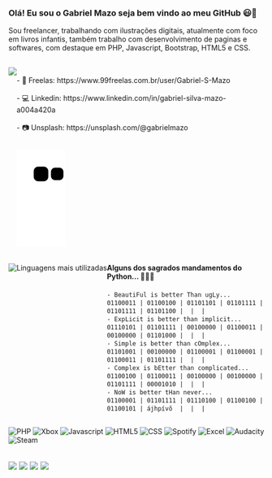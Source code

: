 <!-- Inicio - Introdução -->
<!-- ================================================================================================= -->

### Olá! Eu sou o Gabriel Mazo seja bem vindo ao meu GitHub 😃👋

Sou freelancer, trabalhando com ilustrações digitais,
atualmente com foco em livros infantis, também trabalho com desenvolvimento de paginas e softwares, 
com destaque em PHP, Javascript, Bootstrap, HTML5 e CSS.
<!--
##

- 🏠 Atualmente trabalho Home Office e na Adorei...
- 🛫 Tenho estudado Python e Java...
- 🛸 Posso colaborar com conhecimentos sobre programação e desing de Web Pages...
- 🎸 Rock em um estado de Nirvana 🥴
-->
##

<!-- ================================================================================================= -->
<!-- Fim - Introdução -->

<!-- Inicio - Blocos I -->
<!-- ================================================================================================= -->

<div style="display: inline_block">

 <div>

  <img align="left" height="180em" src="https://github-readme-stats.vercel.app/api?username=gabrielmazo&show_icons=true&theme=gotham&include_all_commits=true&count_private=true" href="https://github.com/GabrielSilvaMazo?tab=repositories">
 
 </div>
 
 <div align="rigth">
  
  <p>
   
   <br>
  - 👔 Freelas: https://www.99freelas.com.br/user/Gabriel-S-Mazo
   <br>
   <br>
  - 💻 Linkedin: https://www.linkedin.com/in/gabriel-silva-mazo-a004a420a  
   <br>
   <br>
  - 📷 Unsplash: https://unsplash.com/@gabrielmazo
  
  </p>
   
 </div>

</div>
 
<!-- ================================================================================================= -->
<!-- Fim - Blocos - I -->

##

<!-- Inicio - Animação Cobra -->
<!-- ================================================================================================= -->

   ![Snake animation](https://github.com/GabrielSilvaMazo/GabrielSilvaMazo/blob/output/github-contribution-grid-snake.svg)

<!-- ================================================================================================= -->
<!-- Fim - Animação Cobra -->

##

<!-- Inicio - Blocos - II -->
<!-- ================================================================================================= -->

<div style="display: inline_block">
 
 <div>
  
<img align="left" alt="Linguagens mais utilizadas" height="220em" src="https://github-readme-stats.vercel.app/api/top-langs/?username=anuraghazra&theme=gotham&layout=compact" href="https://github.com/GabrielMazo?tab=repositories">

 </div>
 
 <div>
 
  #### Alguns dos sagrados mandamentos do Python... 🐍🐍🐍
 
  
  <p>
  
    - BeautiFul is better Than ugLy...                                           01100011 | 01100100 | 01101101 | 01101111 | 01101111 | 01101100 |  |  |
    - ExpLicit is better than implicit...                                        01110101 | 01101111 | 00100000 | 01100011 | 00100000 | 01101000 |  |  |
    - Simple is better than cOmplex...                                           01101001 | 00100000 | 01100001 | 01100001 | 01100011 | 01101111 |  |  |
    - Complex is bEtter than complicated...                                      01100100 | 01100011 | 00100000 | 00100000 | 01101111 | 00001010 |  |  |
    - NoW is better tHan never...                                                01100001 | 01101111 | 01110100 | 01100100 | 01100101 | ájhpívõ  |  |  |
                    
                                     
  </p>
 </div>
 
</div>

<!-- ================================================================================================= -->
<!-- Fim - Blocos - II -->

##
<img alt="PHP" src="https://img.shields.io/badge/PHP-777BB4?style=for-the-badge&logo=php&logoColor=white"> <img alt="Xbox" src="https://img.shields.io/badge/Xbox-107C10?style=for-the-badge&logo=xbox&logoColor=white"> <img alt="Javascript" src="https://img.shields.io/badge/JavaScript-F7DF1E?style=for-the-badge&logo=javascript&logoColor=black"> <img alt="HTML5" src="https://img.shields.io/badge/HTML5-E34F26?style=for-the-badge&logo=html5&logoColor=white"> <img alt="CSS" src="https://img.shields.io/badge/CSS3-1572B6?style=for-the-badge&logo=css3&logoColor=white"> <img alt="Spotify" src="https://img.shields.io/badge/Spotify-1ED760?&style=for-the-badge&logo=spotify&logoColor=white"> <img alt="Excel" src="https://img.shields.io/badge/Microsoft_Excel-217346?style=for-the-badge&logo=microsoft-excel&logoColor=white"> <img alt="Audacity" src="https://img.shields.io/badge/Audacity-0000CC?style=for-the-badge&logo=audacity&logoColor=white">  <img alt="Steam" src="https://img.shields.io/badge/Steam-000000?style=for-the-badge&logo=steam&logoColor=white"> 

<!-- Inicio - Blocos - III -->
<!-- ================================================================================================= -->

 ## <a align="center" href = "mailto:gabriels.mazo2@gmail.com"><img src="https://img.shields.io/badge/-Gmail-%23333?style=for-the-badge&logo=gmail&logoColor=white" target="_blank"></a> <a align="center" href="mailto:gabriel.mazo2@outlook.com" target="_blank"><img src="https://img.shields.io/badge/Microsoft_Outlook-0078D4?style=for-the-badge&logo=microsoft-outlook&logoColor=white"></a> <a align="center" href="http://https://www.instagram.com/gabri.elmazo/"><img src="https://img.shields.io/badge/Instagram-E4405F?style=for-the-badge&logo=instagram&logoColor=white"></a> <a align="center" href="https://www.linkedin.com/in/gabriel-silva-mazo-a004a420a" target="_blank"><img src="https://img.shields.io/badge/-LinkedIn-%230077B5?style=for-the-badge&logo=linkedin&logoColor=white" target="_blank"></a> 

<!-- ================================================================================================= -->
<!-- Fim - Blocos - III -->

